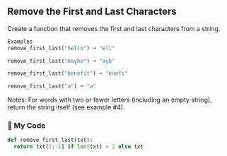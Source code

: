 ## Remove the First and Last Characters

Create a function that removes the first and last characters from a string.
```python
Examples
remove_first_last("hello") ➞ "ell"

remove_first_last("maybe") ➞ "ayb"

remove_first_last("benefit") ➞ "enefi"

remove_first_last("a") ➞ "a"
```
Notes:
For words with two or fewer letters (including an empty string), return the string itself (see example #4).

### 🐍 My Code
```python
def remove_first_last(txt):
  return txt[1:-1] if len(txt) > 2 else txt
```
